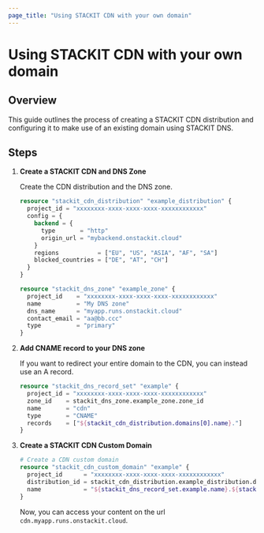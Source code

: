 ```yaml
---
page_title: "Using STACKIT CDN with your own domain"
---
```

# Using STACKIT CDN with your own domain

## Overview

This guide outlines the process of creating a STACKIT CDN distribution and configuring it to make use of an existing domain using STACKIT DNS.

## Steps

1. **Create a STACKIT CDN and DNS Zone**
    
    Create the CDN distribution and the DNS zone.
    
    ```terraform
    resource "stackit_cdn_distribution" "example_distribution" {
      project_id = "xxxxxxxx-xxxx-xxxx-xxxx-xxxxxxxxxxxx"
      config = {
        backend = {
          type       = "http"
          origin_url = "mybackend.onstackit.cloud"
        }
        regions           = ["EU", "US", "ASIA", "AF", "SA"]
        blocked_countries = ["DE", "AT", "CH"]
      }
    }
    
    resource "stackit_dns_zone" "example_zone" {
      project_id    = "xxxxxxxx-xxxx-xxxx-xxxx-xxxxxxxxxxxx"
      name          = "My DNS zone"
      dns_name      = "myapp.runs.onstackit.cloud"
      contact_email = "aa@bb.ccc"
      type          = "primary"
    }
    ```
    
2. **Add CNAME record to your DNS zone**

    If you want to redirect your entire domain to the CDN, you can instead use an A record.
    ```terraform
    resource "stackit_dns_record_set" "example" {
      project_id = "xxxxxxxx-xxxx-xxxx-xxxx-xxxxxxxxxxxx"
      zone_id    = stackit_dns_zone.example_zone.zone_id
      name       = "cdn"
      type       = "CNAME"
      records    = ["${stackit_cdn_distribution.domains[0].name}."]
    }
    ```
    
3. **Create a STACKIT CDN Custom Domain**
    ```terraform
    # Create a CDN custom domain
    resource "stackit_cdn_custom_domain" "example" {
      project_id      = "xxxxxxxx-xxxx-xxxx-xxxx-xxxxxxxxxxxx"
      distribution_id = stackit_cdn_distribution.example_distribution.distribution_id
      name            = "${stackit_dns_record_set.example.name}.${stackit_dns_zone.example_zone.dns_name}"
    }
    ```
    
    Now, you can access your content on the url `cdn.myapp.runs.onstackit.cloud`.
